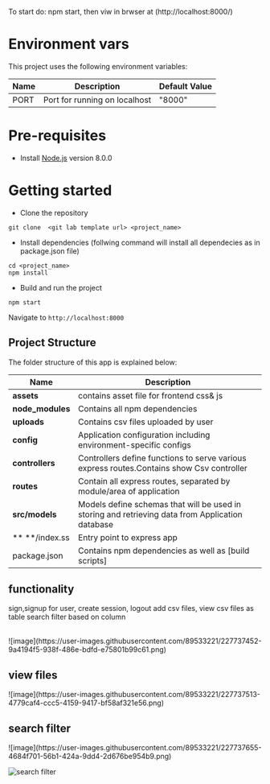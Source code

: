 To start do: npm start, then viw in brwser at (http://localhost:8000/)
# Environment vars
This project uses the following environment variables:

| Name                          | Description                         | Default Value                                  |
| ----------------------------- | ------------------------------------| -----------------------------------------------|
|PORT                           | Port for running on localhost       | "8000"      |


# Pre-requisites
- Install [Node.js](https://nodejs.org/en/) version 8.0.0


# Getting started
- Clone the repository
```
git clone  <git lab template url> <project_name>
```
- Install dependencies (follwing command will install all dependecies as in package.json file)
```
cd <project_name>
npm install 
```
- Build and run the project
```
npm start
```
  Navigate to `http://localhost:8000`


## Project Structure
The folder structure of this app is explained below:

| Name | Description |
| ------------------------ | --------------------------------------------------------------------------------------------- |
| **assets**               | contains asset file for frontend css& js  |
| **node_modules**         | Contains all  npm dependencies                                                            |
| **uploads**              | Contains  csv files uploaded by user                                                      |
| **config**               | Application configuration including environment-specific configs 
| **controllers**          | Controllers define functions to serve various express routes.Contains show Csv controller 
| **routes**               | Contain all express routes, separated by module/area of application                       
| **src/models**           | Models define schemas that will be used in storing and retrieving data from Application database  |
| ** **/index.ss           | Entry point to express app                                                               |
| package.json             | Contains npm dependencies as well as [build scripts] 


## functionality
sign,signup for  user, 
create session, logout
add csv files,
view csv files as table
search filter based on column 

<br>
![image](https://user-images.githubusercontent.com/89533221/227737452-9a4194f5-938f-486e-bdfd-e75801b99c61.png)
<br> <h2>view files</h2>
![image](https://user-images.githubusercontent.com/89533221/227737513-4779caf4-ccc5-4159-9417-bf58af321e56.png)
<h2> search filter </h2>
![image](https://user-images.githubusercontent.com/89533221/227737655-4684f701-56b1-424a-9dd4-2d676be954b9.png)

![search filter](https://user-images.githubusercontent.com/89533221/227737757-b820ac07-20cb-4f33-9590-2a1ffdfa0086.JPG)